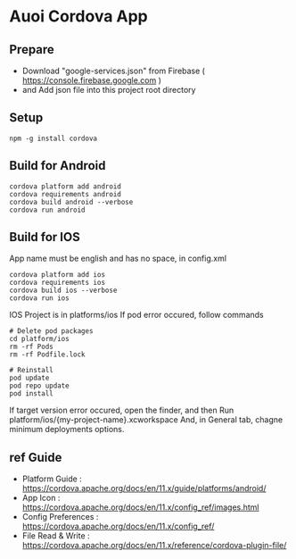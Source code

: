 # Auoi Cordova App

## Prepare
* Download "google-services.json" from Firebase ( https://console.firebase.google.com )
* and Add json file into this project root directory

## Setup
```
npm -g install cordova
```

## Build for Android
```
cordova platform add android
cordova requirements android
cordova build android --verbose
cordova run android
```

## Build for IOS
App name must be english and has no space, in config.xml
```
cordova platform add ios
cordova requirements ios
cordova build ios --verbose
cordova run ios
```
IOS Project is in platforms/ios
If pod error occured, follow commands
```
# Delete pod packages
cd platform/ios
rm -rf Pods
rm -rf Podfile.lock

# Reinstall
pod update
pod repo update
pod install
```
If target version error occured, open the finder,
and then Run platform/ios/{my-project-name}.xcworkspace
And, in General tab, chagne minimum deployments options.

## ref Guide
* Platform Guide : https://cordova.apache.org/docs/en/11.x/guide/platforms/android/
* App Icon : https://cordova.apache.org/docs/en/11.x/config_ref/images.html
* Config Preferences : https://cordova.apache.org/docs/en/11.x/config_ref/
* File Read & Write : https://cordova.apache.org/docs/en/11.x/reference/cordova-plugin-file/
